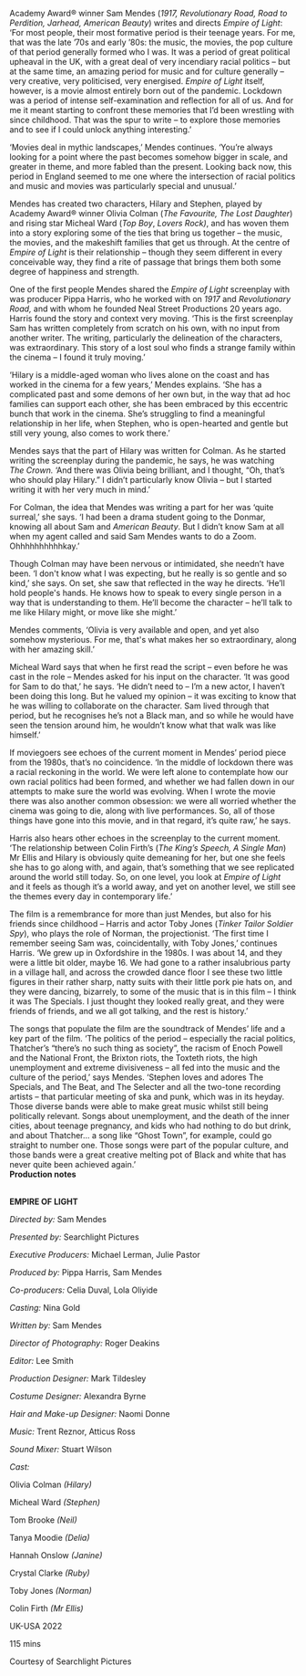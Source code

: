 

Academy Award® winner Sam Mendes (_1917, Revolutionary Road, Road to Perdition, Jarhead, American Beauty_) writes and directs _Empire of Light_: ‘For most people, their most formative period is their teenage years. For me, that was the late ’70s and early ’80s: the music, the movies, the pop culture of that period generally formed who I was. It was a period of great political upheaval in the UK, with a great deal of very incendiary racial politics – but at the same time, an amazing period for music and for culture generally – very creative, very politicised, very energised. _Empire of Light_ itself, however, is a movie almost entirely born out of the pandemic. Lockdown was a period of intense self-examination and reflection for all of us. And for me it meant starting to confront these memories that I’d been wrestling with since childhood. That was the spur to write – to explore those memories and to see if I could unlock anything interesting.’

‘Movies deal in mythic landscapes,’ Mendes continues. ‘You’re always looking for a point where the past becomes somehow bigger in scale, and greater in theme, and more fabled than the present. Looking back now, this period in England seemed to me one where the intersection of racial politics and music and movies was particularly special and unusual.’

Mendes has created two characters, Hilary and Stephen, played by Academy Award® winner Olivia Colman (_The Favourite, The Lost Daughter_) and rising star Micheal Ward (_Top Boy_, _Lovers Rock)_, and has woven them into a story exploring some of the ties that bring us together – the music, the movies, and the makeshift families that get us through. At the centre of _Empire of Light_ is their relationship – though they seem different in every conceivable way, they find a rite of passage that brings them both some degree of happiness and strength.

One of the first people Mendes shared the _Empire of Light_ screenplay with was producer Pippa Harris, who he worked with on _1917_ and _Revolutionary Road,_ and with whom he founded Neal Street Productions 20 years ago. Harris found the story and context very moving. ‘This is the first screenplay Sam has written completely from scratch on his own, with no input from another writer. The writing, particularly the delineation of the characters, was extraordinary. This story of a lost soul who finds a strange family within the cinema – I found it truly moving.’

‘Hilary is a middle-aged woman who lives alone on the coast and has worked in the cinema for a few years,’ Mendes explains. ‘She has a complicated past and some demons of her own but, in the way that ad hoc families can support each other, she has been embraced by this eccentric bunch that work in the cinema. She’s struggling to find a meaningful relationship in her life, when Stephen, who is open-hearted and gentle but still very young, also comes to work there.’

Mendes says that the part of Hilary was written for Colman. As he started writing the screenplay during the pandemic, he says, he was watching  
_The Crown._ ‘And there was Olivia being brilliant, and I thought, “Oh, that’s who should play Hilary.” I didn’t particularly know Olivia – but I started writing it with her very much in mind.’

For Colman, the idea that Mendes was writing a part for her was ‘quite surreal,’ she says. ‘I had been a drama student going to the Donmar, knowing all about Sam and _American Beauty_. But I didn’t know Sam at all when my agent called and said Sam Mendes wants to do a Zoom. Ohhhhhhhhhhkay.’

Though Colman may have been nervous or intimidated, she needn’t have been. ‘I don't know what I was expecting, but he really is so gentle and so kind,’ she says. On set, she saw that reflected in the way he directs. ‘He’ll hold people's hands. He knows how to speak to every single person in a way that is understanding to them. He’ll become the character – he’ll talk to me like Hilary might, or move like she might.’

Mendes comments, ‘Olivia is very available and open, and yet also somehow mysterious. For me, that's what makes her so extraordinary, along with her amazing skill.’

Micheal Ward says that when he first read the script – even before he was cast in the role – Mendes asked for his input on the character. ‘It was good for Sam to do that,’ he says. ‘He didn’t need to – I’m a new actor, I haven’t been doing this long. But he valued my opinion – it was exciting to know that he was willing to collaborate on the character. Sam lived through that period, but he recognises he’s not a Black man, and so while he would have seen the tension around him, he wouldn’t know what that walk was like himself.’

If moviegoers see echoes of the current moment in Mendes’ period piece from the 1980s, that’s no coincidence. ‘In the middle of lockdown there was a racial reckoning in the world. We were left alone to contemplate how our own racial politics had been formed, and whether we had fallen down in our attempts to make sure the world was evolving. When I wrote the movie there was also another common obsession: we were all worried whether the cinema was going to die, along with live performances. So, all of those things have gone into this movie, and in that regard, it’s quite raw,’ he says.

Harris also hears other echoes in the screenplay to the current moment. ‘The relationship between Colin Firth’s (_The King’s Speech, A Single Man_) Mr Ellis and Hilary is obviously quite demeaning for her, but one she feels she has to go along with, and again, that’s something that we see replicated around the world still today. So, on one level, you look at _Empire of Light_ and it feels as though it’s a world away, and yet on another level, we still see the themes every day in contemporary life.’

The film is a remembrance for more than just Mendes, but also for his friends since childhood – Harris and actor Toby Jones (_Tinker Tailor Soldier Spy_), who plays the role of Norman, the projectionist. ‘The first time I remember seeing Sam was, coincidentally, with Toby Jones,’ continues Harris. ‘We grew up in Oxfordshire in the 1980s. I was about 14, and they were a little bit older, maybe 16. We had gone to a rather insalubrious party in a village hall, and across the crowded dance floor I see these two little figures in their rather sharp, natty suits with their little pork pie hats on, and they were dancing, bizarrely, to some of the music that is in this film – I think it was The Specials. I just thought they looked really great, and they were friends of friends, and we all got talking, and the rest is history.’

The songs that populate the film are the soundtrack of Mendes’ life and a key part of the film. ‘The politics of the period – especially the racial politics, Thatcher’s “there’s no such thing as society”, the racism of Enoch Powell and the National Front, the Brixton riots, the Toxteth riots, the high unemployment and extreme divisiveness – all fed into the music and the culture of the period,’ says Mendes. ‘Stephen loves and adores The Specials, and The Beat, and The Selecter and all the two-tone recording artists – that particular meeting of ska and punk, which was in its heyday. Those diverse bands were able to make great music whilst still being politically relevant. Songs about unemployment, and the death of the inner cities, about teenage pregnancy, and kids who had nothing to do but drink, and about Thatcher… a song like “Ghost Town”, for example, could go straight to number one. Those songs were part of the popular culture, and those bands were a great creative melting pot of Black and white that has never quite been achieved again.’  
**Production notes**
<br><br>

**EMPIRE OF LIGHT**<br>

_Directed by:_ Sam Mendes<br>

_Presented by:_ Searchlight Pictures<br>

_Executive Producers:_ Michael Lerman, Julie Pastor<br>

_Produced by:_ Pippa Harris, Sam Mendes<br>

_Co-producers:_ Celia Duval, Lola Oliyide<br>

_Casting:_ Nina Gold<br>

_Written by:_ Sam Mendes<br>

_Director of Photography:_ Roger Deakins<br>

_Editor:_ Lee Smith<br>

_Production Designer:_ Mark Tildesley<br>

_Costume Designer:_ Alexandra Byrne<br>

_Hair and Make-up Designer:_ Naomi Donne<br>

_Music:_ Trent Reznor, Atticus Ross<br>

_Sound Mixer:_ Stuart Wilson<br>

_Cast:_<br>

Olivia Colman _(Hilary)_<br>

Micheal Ward _(Stephen)_<br>

Tom Brooke _(Neil)_<br>

Tanya Moodie _(Delia)_

Hannah Onslow _(Janine)_

Crystal Clarke _(Ruby)_

Toby Jones _(Norman)_

Colin Firth _(Mr Ellis)_

UK-USA 2022

115 mins

Courtesy of Searchlight Pictures
<!--stackedit_data:
eyJoaXN0b3J5IjpbODk4MDEzNTEwXX0=
-->
